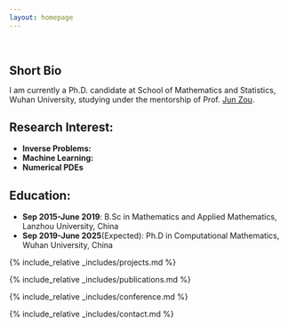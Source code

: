 ```yaml
---
layout: homepage
---
```


<h1 id="about-me"></h1>

<h2 style="margin: 60px 0px 10px;">Short Bio</h2>

I am currently a Ph.D. candidate at School of Mathematics and Statistics, Wuhan University, studying under the mentorship of Prof. [Jun Zou](https://www.math.cuhk.edu.hk/~zou/).

## Research Interest:

- **Inverse Problems:** 
- **Machine Learning:** 
- **Numerical PDEs**

## Education:

- **Sep 2015-June 2019**: B.Sc in Mathematics and Applied Mathematics, Lanzhou University, China
- **Sep 2019-June 2025**(Expected): Ph.D in Computational Mathematics, Wuhan University, China

{% include_relative _includes/projects.md %}

{% include_relative _includes/publications.md %}

{% include_relative _includes/conference.md %}

{% include_relative _includes/contact.md %}
